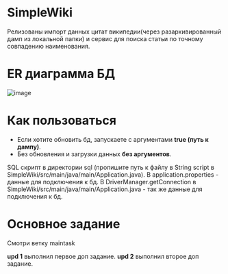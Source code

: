 # SimpleWiki
Релизованы импорт данных цитат википедии(через разархивированный дамп из локальной папки) и сервис для поиска статьи по точному совпадению наименования.
# ER диаграмма БД
![image](https://user-images.githubusercontent.com/43905444/175365207-9391f6ef-3d6a-4624-a416-6ae68b43bb9a.png)
# Как пользоваться
- Если хотите обновить бд, запускаете с аргументами **true (путь к дампу)**.
- Без обновления и загрузки данных **без аргументов**.

SQL скрипт в директории sql (пропишите путь к файлу в String script в SimpleWiki/src/main/java/main/Application.java).
В application.properties - данные для подключения к бд.
В DriverManager.getConnection в SimpleWiki/src/main/java/main/Application.java - так же данные для подключения к бд.
# Основное задание
Смотри ветку maintask

**upd 1** выполнил первое доп задание.
**upd 2** выполнил второе доп задание.
